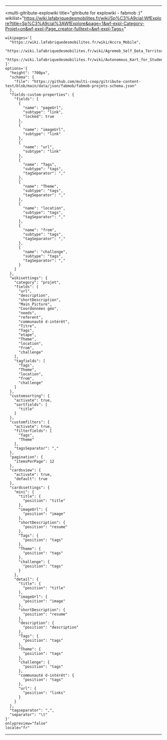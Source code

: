 <div>

  <hr>

  <!-- DATAMI - contribute with GIT ...but without minding it-->
  <!-- An open source widget coded with 🤍  by the tech cooperative multi : https://multi.coop -->

  <!-- DATAMI WIDGET'S HTML BLOCK-->
  <multi-gitribute-explowiki
    title="gitribute for explowiki - fabmob :)"
    wikilist="https://wiki.lafabriquedesmobilites.fr/wiki/Sp%C3%A9cial:WfExplore?title=Sp%C3%A9cial%3AWfExplore&page=1&wf-expl-Category-Projet=on&wf-expl-Page_creator-fulltext=&wf-expl-Tags="

    wikipages='[
      "https://wiki.lafabriquedesmobilites.fr/wiki/Accra_Mobile",
      "https://wiki.lafabriquedesmobilites.fr/wiki/Agremob_Self_Data_Territorial_La_Rochelle",
      "https://wiki.lafabriquedesmobilites.fr/wiki/Autonomous_Kart_for_Student"
    ]'
    options='{
      "height": "700px",
      "schema": {
        "file": "https://github.com/multi-coop/gitribute-content-test/blob/main/data/json/fabmob/fabmob-projets-schema.json"
      },
      "fields-custom-properties": {
        "fields": [
          {
            "name": "pageUrl",
            "subtype": "link",
            "locked": true
          },
          {
            "name": "imageUrl",
            "subtype": "link"
          },
          {
            "name": "url",
            "subtype": "link"
          },
          {
            "name": "Tags",
            "subtype": "tags",
            "tagSeparator": ","
          },
          {
            "name": "Theme",
            "subtype": "tags",
            "tagSeparator": ","
          },
          {
            "name": "location",
            "subtype": "tags",
            "tagSeparator": ","
          },
          {
            "name": "from",
            "subtype": "tags",
            "tagSeparator": ","
          },
          {
            "name": "challenge",
            "subtype": "tags",
            "tagSeparator": ","
          }
        ]
      },
      "wikisettings": {
        "category": "projet",
        "fields": [
          "url",
          "description",
          "shortDescription",
          "Main_Picture",
          "Coordonnées géo",
          "needs",
          "referent",
          "communauté d-intérêt",
          "Titre",
          "Tags",
          "etape",
          "Theme",
          "location",
          "from",
          "challenge"
        ],
        "tagfields": [
          "Tags",
          "Theme",
          "location",
          "from",
          "challenge"
        ]
      },
      "customsorting": {
        "activate": true,
        "sortfields": [
          "title"
        ]
      },
      "customfilters": {
        "activate": true,
        "filterfields": [
          "Tags",
          "Theme"
        ],
        "tagsSeparator": ","
      },
      "pagination": {
        "itemsPerPage": 12
      },
      "cardsview": {
        "activate": true,
        "default": true
      },
      "cardssettings": {
        "mini": {
          "title": {
            "position": "title"
          },
          "imageUrl": {
            "position": "image"
          },
          "shortDescription": {
            "position": "resume"
          },
          "Tags": {
            "position": "tags"
          },
          "Theme": {
            "position": "tags"
          },
          "challenge": {
            "position": "tags"
          }
        },
        "detail": {
          "title": {
            "position": "title"
          },
          "imageUrl": {
            "position": "image"
          },
          "shortDescription": {
            "position": "resume"
          },
          "description": {
            "position": "description"
          },
          "Tags": {
            "position": "tags"
          },
          "Theme": {
            "position": "tags"
          },
          "challenge": {
            "position": "tags"
          },
          "communauté d-intérêt": {
            "position": "tags"
          },
          "url": {
            "position": "links"
          }
        }
      },
      "tagseparator": ",",
      "separator": "\t"
    }'
    onlypreview="false"
    locale="fr"
  ></multi-gitribute-explowiki>

  <!-- DATAMI WIDGET'S APP.JS SCRIPT -->
  <script src="https://gitribute.multi.coop/js/app.js" type="text/javascript" defer></script>



  <hr>

</div>
